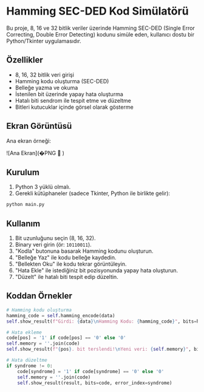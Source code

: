 # Hamming SEC-DED Kod Simülatörü

Bu proje, 8, 16 ve 32 bitlik veriler üzerinde Hamming SEC-DED (Single Error Correcting, Double Error Detecting) kodunu simüle eden, kullanıcı dostu bir Python/Tkinter uygulamasıdır.

## Özellikler
- 8, 16, 32 bitlik veri girişi
- Hamming kodu oluşturma (SEC-DED)
- Belleğe yazma ve okuma
- İstenilen bit üzerinde yapay hata oluşturma
- Hatalı biti sendrom ile tespit etme ve düzeltme
- Bitleri kutucuklar içinde görsel olarak gösterme

## Ekran Görüntüsü

Ana ekran örneği:

![Ana Ekran](�PNG

)

## Kurulum

1. Python 3 yüklü olmalı.
2. Gerekli kütüphaneler (sadece Tkinter, Python ile birlikte gelir):

```bash
python main.py
```

## Kullanım

1. Bit uzunluğunu seçin (8, 16, 32).
2. Binary veri girin (ör: `10110011`).
3. "Kodla" butonuna basarak Hamming kodunu oluşturun.
4. "Belleğe Yaz" ile kodu belleğe kaydedin.
5. "Bellekten Oku" ile kodu tekrar görüntüleyin.
6. "Hata Ekle" ile istediğiniz bit pozisyonunda yapay hata oluşturun.
7. "Düzelt" ile hatalı biti tespit edip düzeltin.

## Koddan Örnekler

```python
# Hamming kodu oluşturma
hamming_code = self.hamming_encode(data)
self.show_result(f"Girdi: {data}\nHamming Kodu: {hamming_code}", bits=hamming_code)

# Hata ekleme
code[pos] = '1' if code[pos] == '0' else '0'
self.memory = ''.join(code)
self.show_result(f"{pos}. bit terslendi!\nYeni veri: {self.memory}", bits=self.memory, error_index=pos)

# Hata düzeltme
if syndrome != 0:
    code[syndrome] = '1' if code[syndrome] == '0' else '0'
    self.memory = ''.join(code)
    self.show_result(result, bits=code, error_index=syndrome)
```

 
